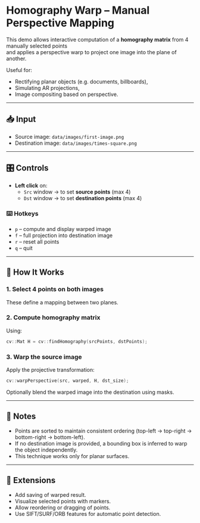 # Homography Warp – Manual Perspective Mapping

This demo allows interactive computation of a **homography matrix** from 4 manually selected points  
and applies a perspective warp to project one image into the plane of another.

Useful for:
- Rectifying planar objects (e.g. documents, billboards),
- Simulating AR projections,
- Image compositing based on perspective.

---

## 📥 Input

- Source image: `data/images/first-image.png`
- Destination image: `data/images/times-square.png`

---

## 🎛️ Controls

- **Left click** on:
    - `Src` window → to set **source points** (max 4)
    - `Dst` window → to set **destination points** (max 4)

### ⌨️ Hotkeys

- `p` – compute and display warped image
- `f` – full projection into destination image
- `r` – reset all points
- `q` – quit

---

## 🧠 How It Works

### 1. Select 4 points on both images

These define a mapping between two planes.

### 2. Compute homography matrix

Using:

```cpp
cv::Mat H = cv::findHomography(srcPoints, dstPoints);
```

### 3. Warp the source image

Apply the projective transformation:

```cpp
cv::warpPerspective(src, warped, H, dst_size);
```

Optionally blend the warped image into the destination using masks.

---

## 📌 Notes

- Points are sorted to maintain consistent ordering (top-left → top-right → bottom-right → bottom-left).
- If no destination image is provided, a bounding box is inferred to warp the object independently.
- This technique works only for planar surfaces.

---

## 🧪 Extensions

- Add saving of warped result.
- Visualize selected points with markers.
- Allow reordering or dragging of points.
- Use SIFT/SURF/ORB features for automatic point detection.